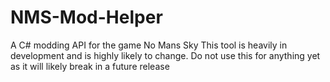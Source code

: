 # NMS-Mod-Helper
A C# modding API for the game No Mans Sky This tool is heavily in development and is highly likely to change. 
Do not use this for anything yet as it will likely break in a future release
